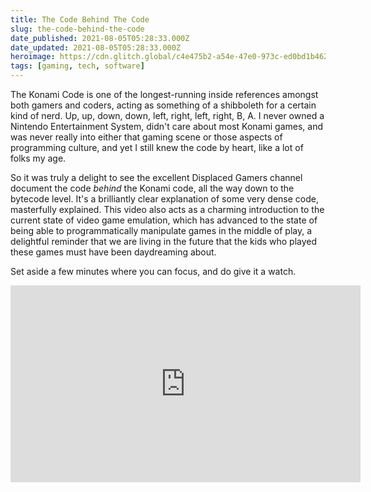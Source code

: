 ```yaml
---
title: The Code Behind The Code
slug: the-code-behind-the-code
date_published: 2021-08-05T05:28:33.000Z
date_updated: 2021-08-05T05:28:33.000Z
heroimage: https://cdn.glitch.global/c4e475b2-a54e-47e0-973c-ed0bd1b46262/Charanjit-Chana-d-pad.jpg?v=1669526899195
tags: [gaming, tech, software]
---
```


The Konami Code is one of the longest-running inside references amongst both gamers and coders, acting as something of a shibboleth for a certain kind of nerd. Up, up, down, down, left, right, left, right, B, A. I never owned a Nintendo Entertainment System, didn't care about most Konami games, and was never really into either that gaming scene or those aspects of programming culture, and yet I still knew the code by heart, like a lot of folks my age.

So it was truly a delight to see the excellent Displaced Gamers channel document the code *behind* the Konami code, all the way down to the bytecode level. It's a brilliantly clear explanation of some very dense code, masterfully explained. This video also acts as a charming introduction to the current state of video game emulation, which has advanced to the state of being able to programmatically manipulate games in the middle of play, a delightful reminder that we are living in the future that the kids who played these games must have been daydreaming about.

Set aside a few minutes where you can focus, and do give it a watch.

<iframe width="560" height="315" src="https://www.youtube-nocookie.com/embed/8LnwsYL7Apk" title="YouTube video player" frameborder="0" allow="accelerometer; autoplay; clipboard-write; encrypted-media; gyroscope; picture-in-picture" allowfullscreen></iframe>